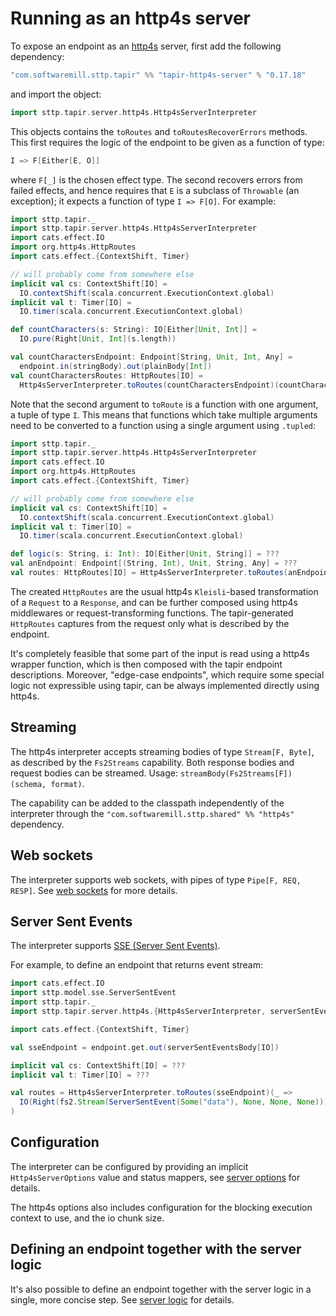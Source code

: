 # Running as an http4s server

To expose an endpoint as an [http4s](https://http4s.org) server, first add the following 
dependency:

```scala
"com.softwaremill.sttp.tapir" %% "tapir-http4s-server" % "0.17.18"
```

and import the object:

```scala
import sttp.tapir.server.http4s.Http4sServerInterpreter
```

This objects contains the `toRoutes` and `toRoutesRecoverErrors` methods. This first requires the 
logic of the endpoint to be given as a function of type:

```scala
I => F[Either[E, O]]
```

where `F[_]` is the chosen effect type. The second recovers errors from failed effects, and hence requires that `E` is 
a subclass of `Throwable` (an exception); it expects a function of type `I => F[O]`. For example:

```scala
import sttp.tapir._
import sttp.tapir.server.http4s.Http4sServerInterpreter
import cats.effect.IO
import org.http4s.HttpRoutes
import cats.effect.{ContextShift, Timer}

// will probably come from somewhere else
implicit val cs: ContextShift[IO] =
  IO.contextShift(scala.concurrent.ExecutionContext.global)
implicit val t: Timer[IO] =
  IO.timer(scala.concurrent.ExecutionContext.global)  

def countCharacters(s: String): IO[Either[Unit, Int]] = 
  IO.pure(Right[Unit, Int](s.length))

val countCharactersEndpoint: Endpoint[String, Unit, Int, Any] = 
  endpoint.in(stringBody).out(plainBody[Int])
val countCharactersRoutes: HttpRoutes[IO] = 
  Http4sServerInterpreter.toRoutes(countCharactersEndpoint)(countCharacters _)
```

Note that the second argument to `toRoute` is a function with one argument, a tuple of type `I`. This means that 
functions which take multiple arguments need to be converted to a function using a single argument using `.tupled`:

```scala
import sttp.tapir._
import sttp.tapir.server.http4s.Http4sServerInterpreter
import cats.effect.IO
import org.http4s.HttpRoutes
import cats.effect.{ContextShift, Timer}

// will probably come from somewhere else
implicit val cs: ContextShift[IO] =
  IO.contextShift(scala.concurrent.ExecutionContext.global)
implicit val t: Timer[IO] =
  IO.timer(scala.concurrent.ExecutionContext.global)

def logic(s: String, i: Int): IO[Either[Unit, String]] = ???
val anEndpoint: Endpoint[(String, Int), Unit, String, Any] = ???  
val routes: HttpRoutes[IO] = Http4sServerInterpreter.toRoutes(anEndpoint)((logic _).tupled)
```

The created `HttpRoutes` are the usual http4s `Kleisli`-based transformation of a `Request` to a `Response`, and can 
be further composed using http4s middlewares or request-transforming functions. The tapir-generated `HttpRoutes`
captures from the request only what is described by the endpoint.

It's completely feasible that some part of the input is read using a http4s wrapper function, which is then composed
with the tapir endpoint descriptions. Moreover, "edge-case endpoints", which require some special logic not expressible 
using tapir, can be always implemented directly using http4s.

## Streaming

The http4s interpreter accepts streaming bodies of type `Stream[F, Byte]`, as described by the `Fs2Streams`
capability. Both response bodies and request bodies can be streamed. Usage: `streamBody(Fs2Streams[F])(schema, format)`.

The capability can be added to the classpath independently of the interpreter through the 
`"com.softwaremill.sttp.shared" %% "http4s"` dependency.

## Web sockets

The interpreter supports web sockets, with pipes of type `Pipe[F, REQ, RESP]`. See [web sockets](../endpoint/websockets.md) 
for more details.

## Server Sent Events

The interpreter supports [SSE (Server Sent Events)](https://developer.mozilla.org/en-US/docs/Web/API/Server-sent_events/Using_server-sent_events).

For example, to define an endpoint that returns event stream:

```scala
import cats.effect.IO
import sttp.model.sse.ServerSentEvent
import sttp.tapir._
import sttp.tapir.server.http4s.{Http4sServerInterpreter, serverSentEventsBody}

import cats.effect.{ContextShift, Timer}

val sseEndpoint = endpoint.get.out(serverSentEventsBody[IO])

implicit val cs: ContextShift[IO] = ???
implicit val t: Timer[IO] = ???

val routes = Http4sServerInterpreter.toRoutes(sseEndpoint)(_ =>
  IO(Right(fs2.Stream(ServerSentEvent(Some("data"), None, None, None))))
)
```

## Configuration

The interpreter can be configured by providing an implicit `Http4sServerOptions` value and status mappers, see
[server options](options.md) for details.

The http4s options also includes configuration for the blocking execution context to use, and the io chunk size.

## Defining an endpoint together with the server logic

It's also possible to define an endpoint together with the server logic in a single, more concise step. See
[server logic](logic.md) for details.
